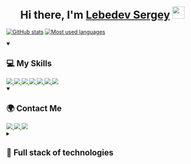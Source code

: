 <h1 align="center">Hi there, I'm <a href="https://github.com/LebedevSergeyVach" target="_blank">Lebedev Sergey</a> 
<img src="https://github.com/blackcater/blackcater/raw/main/images/Hi.gif" height="32"/></h1>

[![GitHub stats](https://github-readme-stats.vercel.app/api?theme=tokyonight&username=LebedevSergeyVach&show_icons=true&count_private=true&hide_&title_color=8A2BE2&text_color=007FFF&icon_color=8A2BE2&bg_color=00000000)](https://github.com/LebedevSergeyVach)
[![Most used languages](https://github-readme-stats.vercel.app/api/top-langs/?theme=tokyonight&username=LebedevSergeyVach&layout=donut&title&hide_title=true&color=8A2BE2&text_color=007FFF&icon_color=8A2BE2&bg_color=00000000)](https://github.com/anuraghazra/github-readme-stats)

<details open="open">
    <summary><h2>💻 My Skills</h2></summary>
    <a href="https://www.microsoft.com">
        <img src="https://img.shields.io/badge/Windows-0078D6?style=for-the-badge&logo=windows&logoColor=white" />
    </a>
    <a href="https://manjaro.org/">
        <img src="https://img.shields.io/badge/manjaro-35BF5C?style=for-the-badge&logo=manjaro&logoColor=white" />
    </a>
    <a href="https://python.org/">
        <img src="https://img.shields.io/badge/-Python-111?style=for-the-badge&logo=Python&logoColor=blue" />
    </a>
    <a href="https://www.djangoproject.com">
        <img src="https://img.shields.io/badge/django-%23092E20.svg?style=for-the-badge&logo=django&logoColor=white" />
    </a>
    <a href="https://getbootstrap.com">
        <img src="https://img.shields.io/badge/Bootstrap-563D7C?style=for-the-badge&logo=bootstrap&logoColor=white" />
    </a>
    <a href="https://java.com">
        <img src="https://img.shields.io/badge/-Java-ED760E?style=for-the-badge&logo=Java&logoColor=white"/>
    </a>
    <a href="https://www.android.com/">
        <img src="https://img.shields.io/badge/-Android-3DDC84?style=for-the-badge&logo=Android&logoColor=white" />
    </a>
</details>

<details open="open">
    <summary><h2>🌍 Contact Me</h2></summary>
    <a href="https://t.me/LebedevSergeyVach">
        <img src="https://img.shields.io/badge/Telegram-2CA5E0?style=for-the-badge&logo=telegram&logoColor=white" />
    </a>
    <a href="https://vk.com/p1zdeeeec">
        <img src="https://img.shields.io/badge/ВКонтакте-%232E87FB.svg?&style=for-the-badge&logo=vk&logoColor=white" />
    </a>
    <a href="https://discordapp.com/users/784611652577263636">
        <img src="https://img.shields.io/badge/-Discord-747EF7?style=for-the-badge&logo=Discord&logoColor=white" />
    </a>
</details>

<details close="close">
    <summary><h2>🚀 Full stack of technologies</h2></summary>
    <div align="left">
        <strong>Operating system: </strong>
            <img width="12" />
            <img src="https://cdn.jsdelivr.net/gh/devicons/devicon/icons/windows11/windows11-original.svg" height="40" alt="windows 11 logo"  />
            <img width="12" />
            <img src="https://cdn.jsdelivr.net/gh/devicons/devicon/icons/debian/debian-original.svg" height="40" alt="debian logo"  />
            <img width="12" />
            <img src="https://cdn.jsdelivr.net/gh/devicons/devicon/icons/android/android-plain-wordmark.svg" height="40" alt="android logo"  />
            <img width="12" />
    </div>
        <img height="5" />
    <div align="left">
        <strong>Program languages: </strong>
            <img width="12" />
            <img src="https://cdn.jsdelivr.net/gh/devicons/devicon/icons/python/python-original.svg" height="40" alt="python logo"  />
            <img width="12" />
            <img src="https://cdn.jsdelivr.net/gh/devicons/devicon/icons/poetry/poetry-original.svg" height="40" alt="poetry logo"  />
            <img width="12" />
            <img src="https://cdn.jsdelivr.net/gh/devicons/devicon/icons/java/java-original.svg" height="40" alt="java logo"  />
            <img width="12" />
            <img src="https://cdn.jsdelivr.net/gh/devicons/devicon/icons/gradle/gradle-original.svg" height="40" alt="gradle logo"  />
            <img width="12" />
            <img src="https://cdn.jsdelivr.net/gh/devicons/devicon/icons/html5/html5-original.svg" height="40" alt="html logo"  />
            <img width="12" />
            <img src="https://cdn.jsdelivr.net/gh/devicons/devicon/icons/sqlite/sqlite-original.svg" height="40" alt="sqlite logo"  />
            <img width="12" />
    </div>
        <img height="5" />
    <div align="left">
        <strong>Framework: </strong>
            <img width="12" />
            <img src="https://cdn.jsdelivr.net/gh/devicons/devicon/icons/django/django-plain.svg" height="40" alt="django logo"  />
            <img width="12" />
            <img src="https://cdn.jsdelivr.net/gh/devicons/devicon/icons/bootstrap/bootstrap-original.svg" height="40" alt="bootstrap logo"  />
            <img width="12" />
    </div>
        <img height="5" />
    <div align="left">
        <strong>Version control system: </strong>
            <img width="12" />
            <img src="https://cdn.jsdelivr.net/gh/devicons/devicon/icons/git/git-original.svg" height="40" alt="git logo"  />
            <img width="12" />
            <img src="https://cdn.jsdelivr.net/gh/devicons/devicon/icons/github/github-original-wordmark.svg" height="40" alt="github logo"  />
            <img width="12" />
    </div>
        <img height="5" />
    <div align="left">
        <strong>IDE : </strong>
            <img width="12" />
            <img src="https://cdn.jsdelivr.net/gh/devicons/devicon/icons/vscode/vscode-original.svg" height="40" alt="vscode logo"  />
            <img width="12" />
            <img src="https://cdn.jsdelivr.net/gh/devicons/devicon/icons/pycharm/pycharm-original.svg" height="40" alt="pycharm logo"  />
            <img width="12" />
            <img src="https://cdn.jsdelivr.net/gh/devicons/devicon/icons/intellij/intellij-original.svg" height="40" alt="intellij idea logo"  />
            <img width="12" />
            <img src="https://cdn.jsdelivr.net/gh/devicons/devicon/icons/androidstudio/androidstudio-original.svg" height="40" alt="android studio logo"  />
            <img width="12" />
            <img src="https://cdn.jsdelivr.net/gh/devicons/devicon/icons/figma/figma-original.svg" height="40" alt="figma logo"  />
            <img width="12" />
    </div>
        <img height="5" />
    <div align="left">
        <strong>Terminal: </strong>
            <img width="12" />
            <img src="https://cdn.jsdelivr.net/gh/devicons/devicon/icons/bash/bash-original.svg" height="40" alt="bash logo"  />
            <img width="12" />
            <img src="https://cdn.jsdelivr.net/gh/devicons/devicon/icons/ssh/ssh-original-wordmark.svg" height="40" alt="ssh logo"  />
            <img width="5" />
    </div>
</details>
